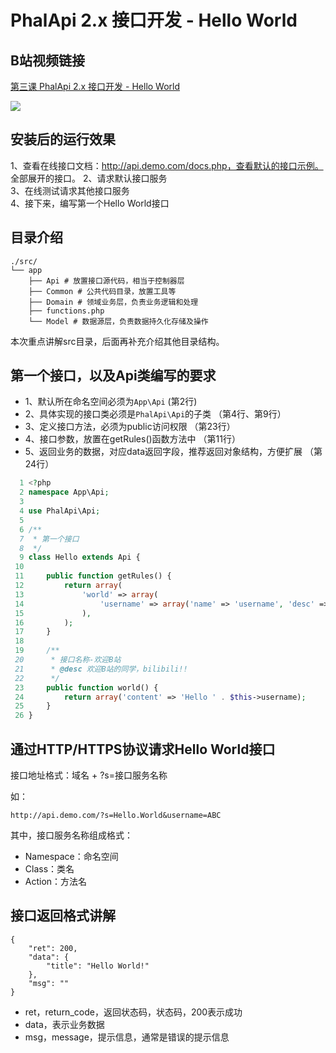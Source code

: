 # PhalApi 2.x 接口开发 - Hello World

## B站视频链接

[第三课 PhalApi 2.x 接口开发 - Hello World](https://www.bilibili.com/video/av83585951)

[![](http://cdn7.okayapi.com/yesyesapi_20200116091644_8da023f21a5aaea25ad6a8165e7c2738.png)](https://www.bilibili.com/video/av83585951)

## 安装后的运行效果

1、查看在线接口文档：http://api.demo.com/docs.php，查看默认的接口示例。 全部展开的接口。 
2、请求默认接口服务  
3、在线测试请求其他接口服务  
4、接下来，编写第一个Hello World接口  

 
## 目录介绍
```
./src/
└── app
    ├── Api # 放置接口源代码，相当于控制器层
    ├── Common # 公共代码目录，放置工具等
    ├── Domain # 领域业务层，负责业务逻辑和处理
    ├── functions.php
    └── Model # 数据源层，负责数据持久化存储及操作
```
本次重点讲解src目录，后面再补充介绍其他目录结构。

## 第一个接口，以及Api类编写的要求

 + 1、默认所在命名空间必须为```App\Api``` (第2行)
 + 2、具体实现的接口类必须是```PhalApi\Api```的子类 （第4行、第9行）
 + 3、定义接口方法，必须为public访问权限  （第23行）
 + 4、接口参数，放置在getRules()函数方法中  （第11行）
 + 5、返回业务的数据，对应data返回字段，推荐返回对象结构，方便扩展 （第24行）

```php
  1 <?php
  2 namespace App\Api;
  3 
  4 use PhalApi\Api;
  5 
  6 /**
  7  * 第一个接口
  8  */
  9 class Hello extends Api {
 10 
 11     public function getRules() {
 12         return array(
 13             'world' => array(
 14                 'username' => array('name' => 'username', 'desc' => 'B站账号名称'),
 15             ),
 16         );
 17     }
 18 
 19     /**
 20      * 接口名称-欢迎B站
 21      * @desc 欢迎B站的同学，bilibili!!
 22      */
 23     public function world() {
 24         return array('content' => 'Hello ' . $this->username);
 25     }
 26 }
```

## 通过HTTP/HTTPS协议请求Hello World接口
接口地址格式：域名 + ?s=接口服务名称

如：  
```
http://api.demo.com/?s=Hello.World&username=ABC
```

其中，接口服务名称组成格式：  
 + Namespace：命名空间
 + Class：类名
 + Action：方法名
 
## 接口返回格式讲解

```
{
    "ret": 200,
    "data": {
        "title": "Hello World!"
    },
    "msg": ""
}
```

 + ret，return_code，返回状态码，状态码，200表示成功
 + data，表示业务数据
 + msg，message，提示信息，通常是错误的提示信息
 
 


